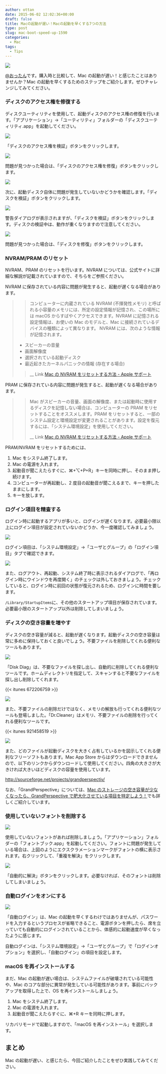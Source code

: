 ```yaml
---
author: ottan
date: 2015-06-02 12:02:36+00:00
draft: false
title: Macの起動が遅い！Macの起動を早くする7つの方法
type: post
slug: mac-boot-speed-up-1590
categories:
  - Mac
tags:
  - Tips
---
```


![](/uploads/2015/06/150601-556c56766d7f6.jpg)

[@おったん](https://twitter.com/ottanxyz)です。購入時と比較して、Mac の起動が遅い！と感じたことはありませんか？Mac の起動を早くするためのステップをご紹介します。ぜひチャレンジしてみてください。

### ディスクのアクセス権を修復する

ディスクユーティリティを使用して、起動ディスクのアクセス権の修復を行います。「アプリケーション」→「ユーティリティ」フォルダーの「ディスクユーティリティ.app」を起動してください。

![](/uploads/2015/06/150601-556c56779412e.png)

「ディスクのアクセス権を検証」ボタンをクリックします。

![](/uploads/2015/06/150601-556c567a2d0e8.png)

問題が見つかった場合は、「ディスクのアクセス権を修復」ボタンをクリックします。

![](/uploads/2015/06/150601-556c567cd0a37.png)

次に、起動ディスク自体に問題が発生していないかどうかを確認します。「ディスクを検証」ボタンをクリックします。

![](/uploads/2015/06/150601-556c567f549fb.png)

警告ダイアログが表示されますが、「ディスクを検証」ボタンをクリックします。ディスクの検証中は、動作が重くなりますので注意してください。

![](/uploads/2015/06/150601-556c5681c81ba.png)

問題が見つかった場合は、「ディスクを修復」ボタンをクリックします。

### NVRAM/PRAM のリセット

NVRAM、PRAM のリセットを行います。NVRAM については、公式サイトに詳細な解説が記載されていますので、そちらをご参照ください。

NVRAM に保存されている内容に問題が発生すると、起動が遅くなる場合があります。

<blockquote>

> コンピューターに内蔵されている NVRAM (不揮発性メモリ) と呼ばれる小容量のメモリには、所定の設定情報が記憶され、この場所には macOS からすばやくアクセスできます。NVRAM に記憶される設定情報は、お使いの Mac のモデルと、Mac に接続されているデバイスの種類によって異なります。
> NVRAM には、次のような情報が記憶されます。

>

- スピーカーの音量
- 画面解像度
- 選択されている起動ディスク
- 最近起きたカーネルパニックの情報 (存在する場合)

> \_\_ Link [Mac の NVRAM をリセットする方法 - Apple サポート](https://support.apple.com/ja-jp/HT204063)

</blockquote>

PRAM に保存されている内容に問題が発生すると、起動が遅くなる場合があります。

<blockquote>

> Mac がスピーカーの音量、画面の解像度、または起動時に使用するディスクを記憶しない場合は、コンピューターの PRAM をリセットすることをオススメします。PRAM をリセットすると、一部のシステム設定と環境設定が変更されることがあります。設定を復元するには、「システム環境設定」を使用してください。
>
> \_\_ Link [Mac の NVRAM をリセットする方法 - Apple サポート](https://support.apple.com/ja-jp/HT204063)

</blockquote>

PRAM/NVRAM をリセットするためには、

1. Mac をシステム終了します。
2. Mac の電源を入れます。
3. 起動音が聞こえたらすぐに、⌘+⌥+P+R」キーを同時に押し、そのまま押し続けます。
4. コンピューターが再起動し、2 度目の起動音が聞こえるまで、キーを押したままにします。
5. キーを放します。

### ログイン項目を精査する

ログイン時に起動するアプリが多いと、ログインが遅くなります。必要最小限以上にログイン項目が設定されていないかどうか、今一度確認してみましょう。

![](/uploads/2015/06/150601-556c66ba23b06.png)

ログイン項目は、「システム環境設定」→「ユーザとグループ」の「ログイン項目」タブで確認できます。

![](/uploads/2015/06/150601-556c66bd53807.png)

また、ログアウト、再起動、システム終了時に表示されるダイアログで、「再ログイン時にウインドウを再度開く」のチェックは外しておきましょう。チェックしていると、ログイン時に前回の状態が復元されるため、ログインに時間を要します。

`/Library/StartupItems`に、その他のスタートアップ項目が保存されています。必要最小限のスタートアップ以外は削除してしまいましょう。

### ディスクの空き容量を増やす

ディスクの空き容量が減ると、起動が遅くなります。起動ディスクの空き容量は常に多めに保持しておくと良いでしょう。不要ファイルを削除してくれる便利なツールもあります。

![](/uploads/2015/06/150601-556c66bf5729f.png)

「Disk Diag」は、不要なファイルを探し出し、自動的に削除してくれる便利なツールです。ホームディレクトリを指定して、スキャンすると不要なファイルを探し出し削除してくれます。

{{< itunes 672206759 >}}

![](/uploads/2015/06/150601-556c66c3a383e.png)

また、不要ファイルの削除だけではなく、メモリの解放も行ってくれる便利なツールも登場しました。「Dr.Cleaner」はメモリ、不要ファイルの削除を行ってくれる便利なツールです。

{{< itunes 921458519 >}}

![](/uploads/2015/06/150601-556c66c7bbeac.png)

また、どのファイルが起動ディスクを大きく占有しているかを図示してくれる便利なフリーソフトもあります。Mac App Store からはダウンロードできませんので、以下のリンクからダウンロードして使用してください。四角の大きさが大きければ大きいほどディスクの容量を使用しています。

http://sourceforge.net/projects/grandperspectiv/

なお、「GrandPerspective」については、[Mac のストレージの空き容量が少なくなったら、GrandPerspective で肥大化させている項目を特定しよう！](/posts/2016/02/mac-storage-grandperspective-6840/)でも詳しくご紹介しています。

### 使用していないフォントを削除する

![](/uploads/2015/06/150602-556d855247cf0.png)

使用していないフォントがあれば削除しましょう。「アプリケーション」フォルダーの「フォントブック.app」を起動してください。フォントに問題が発生している場合は、上図のようにエクスクラメーションマークがフォントの横に表示されます。右クリックして、「重複を解決」をクリックします。

![](/uploads/2015/06/150602-556d855672ca2.png)

「自動的に解決」ボタンをクリックします。必要なければ、そのフォントは削除してしまいましょう。

### 自動ログインをオンにする

![](/uploads/2015/06/150602-556d882579a8f.png)

「自動ログイン」は、Mac の起動を早くするわけではありませんが、パスワードを入力するというプロセスが省略できること、電源ボタンを押したら、席を立っていても自動的にログインされていることから、体感的に起動速度が早くなったように感じます。

自動ログインは、「システム環境設定」→「ユーザとグループ」で「ログインオプション」を選択し、「自動ログイン」の項目を設定します。

### macOS を再インストールする

まだ、Mac の起動が遅い場合は、システムファイルが破壊されている可能性や、Mac のコアな部分に異常が発生している可能性があります。事前にバックアップを取得した上で、OS を再インストールしましょう。

1. Mac をシステム終了します。
2. Mac の電源を入れます。
3. 起動音が聞こえたらすぐに、⌘+R キーを同時に押します。

リカバリモードで起動しますので、「macOS を再インストール」を選択します。

## まとめ

Mac の起動が遅い、と感じたら、今回ご紹介したことをぜひ実践してみてください。

